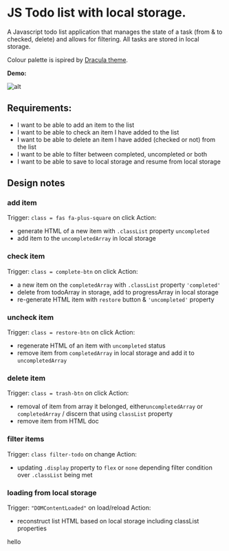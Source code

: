 # JS Todo list with local storage.

A Javascript todo list application that manages the state of a task (from & to checked, delete) and allows for filtering. 
All tasks are stored in local storage.

Colour palette is ispired by [Dracula theme](https://draculatheme.com/).

**Demo:**

![alt](./img/JsToDo.gif)


## Requirements:
* I want to be able to add an item to the list
* I want to be able to check an item I have added to the list
* I want to be able to delete an item I have added (checked or not) from the list
* I want to be able to filter between completed, uncompleted or both
* I want to be able to save to local storage and resume from local storage 

## Design notes

### add item
Trigger: `class = fas fa-plus-square` on click
Action:
* generate HTML of a new item with `.classList` property `uncompleted`
* add item to the `uncompletedArray` in local storage

### check item
Trigger: `class = complete-btn` on click
Action:
* a new item on the `completedArray` with `.classList` property `'completed'`
* delete from todoArray in storage, add to progressArray in local storage
* re-generate HTML item with `restore` button & `'uncompleted'` property

### uncheck item
Trigger: `class = restore-btn` on click
Action:
* regenerate HTML of an item with `uncompleted` status
* remove item from `completedArray` in local storage and add it to `uncompletedArray`


### delete item
Trigger: `class = trash-btn` on click
Action:
* removal of item from array it belonged, either`uncompletedArray` or `completedArray` / discern that using `classList` property
* remove item from HTML doc

### filter items
Trigger: `class filter-todo` on change
Action:
* updating `.display` property to `flex` or `none` depending filter condition over `.classList` being met

### loading from local storage
Trigger: `"DOMContentLoaded"` on load/reload
Action:
* reconstruct list HTML based on local storage including classList properties

hello